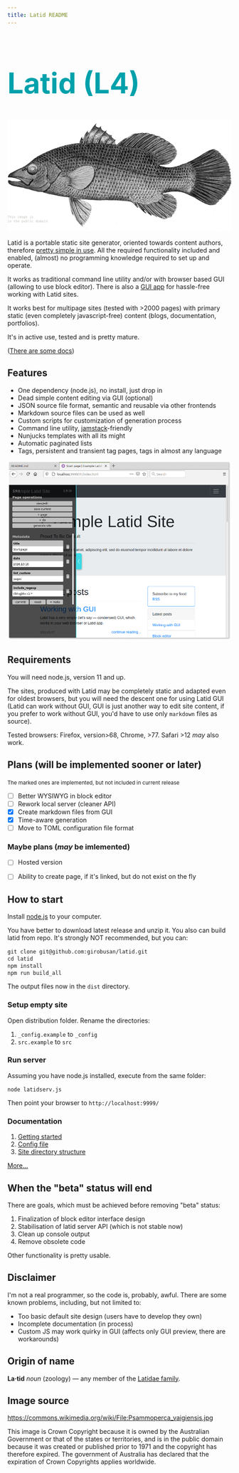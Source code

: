 ```yaml
---
title: Latid README
---
```

<span style='color:#00a1ab'>
<h1 style='font-size:4rem'> Latid (L4)</h1>
</span>

![Latid](docs/pix/readme_image.png)

Latid is a portable static site generator, oriented towards content authors, 
therefore [pretty simple in use](docs/en/required_knowledge.md). All the required functionality
included and enabled, (almost) no programming knowledge required to set up and operate.


It works as traditional command line utility and/or with browser based GUI 
(allowing to use block editor). There is also a [GUI app](https://github.com/girobusan/latid-browser) 
for hassle-free working with Latid sites.


It works best for multipage sites (tested with >2000 pages) with primary static 
(even completely javascript-free) content (blogs, documentation, portfolios).

It's in active use, tested and is pretty mature.

([There are some docs](docs/en/index.md))

## Features

- One dependency (node.js), no install, just drop in
- Dead simple content editing via GUI (optional)
- JSON source file format, semantic and reusable via other frontends
- Markdown source files can be used as well
- Custom scripts for customization of generation process
- Command line utility, [jamstack](https://jamstack.org)-friendly
- Nunjucks templates with all its might
- Automatic paginated lists
- Tags, persistent and transient tag pages, tags in almost any language

![screenshot](docs/pix/readme_cover.png) 

## Requirements

You will need node.js, version 11 and up.

The sites, produced with Latid may be completely static and adapted even 
for oldest browsers, but you will need the descent one for using Latid GUI (Latid can 
  work without GUI, GUI is just another way to edit site content,
  if you prefer to work without GUI, you'd have to use only `markdown` files as source). 

Tested browsers: Firefox, version>68, Chrome, >77. Safari >12 _may_ also work. 

## Plans (will be implemented sooner or later)
<small>The marked ones are implemented, but not included in current release</small>

- [ ] Better WYSIWYG in block editor
- [ ] Rework local server (cleaner API)
- [X] Create markdown files from GUI
- [X] Time-aware generation 
- [ ] Move to TOML configuration file format

### Maybe plans (_may_ be imlemented)

- [ ] Hosted version 
- [ ] Ability to create page, if it's linked, but do not exist on the fly


## How to start 

Install [node.js](https://nodejs.org) to your computer.

You have better to download latest release and unzip it. You also can build latid from repo.
It's strongly NOT recommended, but you can:

    git clone git@github.com:girobusan/latid.git
    cd latid 
    npm install
    npm run build_all

The output files now in the `dist` directory.


### Setup empty site

Open distribution folder. Rename the directories:

1. `_config.example` to `_config`
2. `src.example` to `src`

### Run server

Assuming you have node.js installed, execute from the same folder:

    node latidserv.js

Then point your browser to `http://localhost:9999/` 

### Documentation

1. [Getting started](docs/en/gettingstarted.md)
2. [Config file](docs/en/settings_json.md)
2. [Site directory structure](docs/en/site_directory_structure.md)

[More...](docs/en/index.md) 

## When the "beta" status will end

There are goals, which must be achieved before removing "beta" status:

1. Finalization of block editor interface design
2. Stabilisation of latid server API (which is not stable now)
3. Clean up console output
4. Remove obsolete code

Other functionality is pretty usable. 

## Disclaimer

I'm not a real programmer, so the code is, probably, awful. There are some known problems, including, but not limited to:

- Too basic default site design (users have to develop they own)
- Incomplete documentation (in process)
- Custom JS may work quirky in GUI (affects only GUI preview, there are workarounds)

## Origin of name
**La·tid**  *noun* (zoology) — any member of the [Latidae family](https://en.wikipedia.org/wiki/Latidae).

## Image source

https://commons.wikimedia.org/wiki/File:Psammoperca_vaigiensis.jpg

This image is Crown Copyright because it is owned by the Australian Government 
or that of the states or territories, and is in the public domain because 
it was created or published prior to 1971 and the copyright has therefore 
expired. The government of Australia has declared that the expiration 
of Crown Copyrights applies worldwide.

